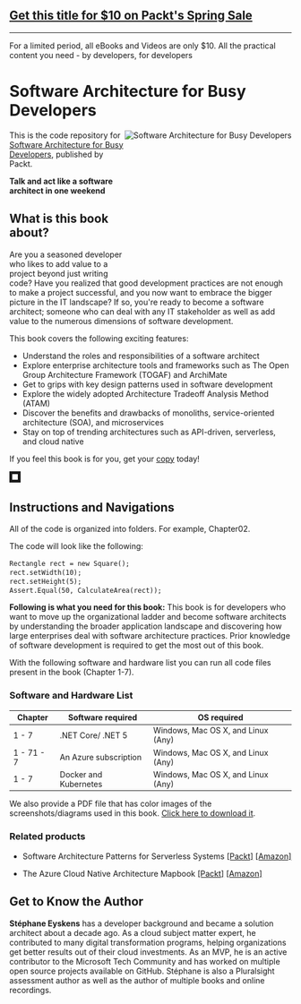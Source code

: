 ## [Get this title for $10 on Packt's Spring Sale](https://www.packt.com/B17391?utm_source=github&utm_medium=packt-github-repo&utm_campaign=spring_10_dollar_2022)
-----
For a limited period, all eBooks and Videos are only $10. All the practical content you need \- by developers, for developers

# Software Architecture for Busy Developers

<a href="https://www.packtpub.com/product/software-architecture-for-busy-developers/9781801071598?utm_source=github&utm_medium=repository&utm_campaign=9781801071598"><img src="https://static.packt-cdn.com/products/9781801071598/cover/smaller" alt="Software Architecture for Busy Developers" height="256px" align="right"></a>

This is the code repository for [Software Architecture for Busy Developers](https://www.packtpub.com/product/software-architecture-for-busy-developers/9781801071598?utm_source=github&utm_medium=repository&utm_campaign=9781801071598), published by Packt.

**Talk and act like a software architect in one weekend**

## What is this book about?
Are you a seasoned developer who likes to add value to a project beyond just writing code? Have you realized that good development practices are not enough to make a project successful, and you now want to embrace the bigger picture in the IT landscape? If so, you're ready to become a software architect; someone who can deal with any IT stakeholder as well as add value to the numerous dimensions of software development. 

This book covers the following exciting features:
* Understand the roles and responsibilities of a software architect
* Explore enterprise architecture tools and frameworks such as The Open Group Architecture Framework (TOGAF) and ArchiMate
* Get to grips with key design patterns used in software development
* Explore the widely adopted Architecture Tradeoff Analysis Method (ATAM)
* Discover the benefits and drawbacks of monoliths, service-oriented architecture (SOA), and microservices
* Stay on top of trending architectures such as API-driven, serverless, and cloud native

If you feel this book is for you, get your [copy](https://www.amazon.com/dp/1801071594) today!

<a href="https://www.packtpub.com/?utm_source=github&utm_medium=banner&utm_campaign=GitHubBanner"><img src="https://raw.githubusercontent.com/PacktPublishing/GitHub/master/GitHub.png" 
alt="https://www.packtpub.com/" border="5" /></a>

## Instructions and Navigations
All of the code is organized into folders. For example, Chapter02.

The code will look like the following:
```
Rectangle rect = new Square();
rect.setWidth(10);
rect.setHeight(5);
Assert.Equal(50, CalculateArea(rect));
```

**Following is what you need for this book:**
This book is for developers who want to move up the organizational ladder and become software architects by understanding the broader application landscape and discovering how large enterprises deal with software architecture practices. Prior knowledge of software development is required to get the most out of this book.

With the following software and hardware list you can run all code files present in the book (Chapter 1-7).
### Software and Hardware List
| Chapter | Software required | OS required |
| -------- | ------------------------------------ | ----------------------------------- |
| 1 - 7 | .NET Core/ .NET 5 | Windows, Mac OS X, and Linux (Any) |
| 1 - 71 - 7 | An Azure subscription | Windows, Mac OS X, and Linux (Any) |
| 1 - 7 | Docker and Kubernetes | Windows, Mac OS X, and Linux (Any) |

We also provide a PDF file that has color images of the screenshots/diagrams used in this book. [Click here to download it](https://static.packt-cdn.com/downloads/9781801071598_ColorImages.pdf).

### Related products
* Software Architecture Patterns for Serverless Systems [[Packt]](https://www.packtpub.com/product/software-architecture-patterns-for-serverless-systems/9781800207035?utm_source=github&utm_medium=repository&utm_campaign=9781800207035) [[Amazon]](https://www.amazon.com/dp/1800207034)

* The Azure Cloud Native Architecture Mapbook [[Packt]](https://www.packtpub.com/product/the-azure-cloud-native-architecture-mapbook/9781800562325?utm_source=github&utm_medium=repository&utm_campaign=9781800562325) [[Amazon]](https://www.amazon.com/dp/1800562322)

## Get to Know the Author
**Stéphane Eyskens**
has a developer background and became a solution architect about a decade ago. As a cloud subject matter expert, he contributed to many digital transformation programs, helping organizations get better results out of their cloud investments. As an MVP, he is an active contributor to the Microsoft Tech Community and has worked on multiple open source projects available on GitHub. Stéphane is also a Pluralsight assessment author as well as the author of multiple books and online recordings.
